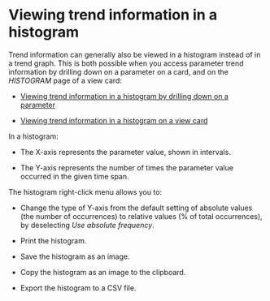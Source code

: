 # Viewing trend information in a histogram

Trend information can generally also be viewed in a histogram instead of in a trend graph. This is both possible when you access parameter trend information by drilling down on a parameter on a card, and on the *HISTOGRAM* page of a view card:

- [Viewing trend information in a histogram by drilling down on a parameter](Viewing_trend_information_in_a_histogram_by_drilling_down_on_a_parameter.md)

- [Viewing trend information in a histogram on a view card](Viewing_trend_information_in_a_histogram_on_a_view_card.md)

In a histogram:

- The X-axis represents the parameter value, shown in intervals.

- The Y-axis represents the number of times the parameter value occurred in the given time span.

The histogram right-click menu allows you to:

- Change the type of Y-axis from the default setting of absolute values (the number of occurrences) to relative values (% of total occurrences), by deselecting *Use absolute frequency*.

- Print the histogram.

- Save the histogram as an image.

- Copy the histogram as an image to the clipboard.

- Export the histogram to a CSV file.
